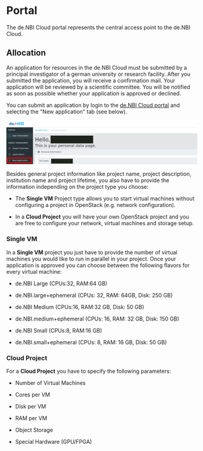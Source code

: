# Portal

The de.NBI Cloud portal represents the central access point to the de.NBI Cloud.

## Allocation

An application for resources in the de.NBI Cloud must be submitted by a principal investigator of a german university or research facility.
After you submitted the application, you will receive a confirmation mail. Your application will be reviewed by a scientific committee.
You will be notified as soon as possible whether your application is approved or declined. 

You can submit an application by login to the [de.NBI Cloud portal](https://cloud.denbi.de/portal/) and selecting the "New application" tab (see below).

![Project Application Tab](img/project_application_tab.png)

Besides general project information like project name, project description, institution name and project lifetime, you also have to provide the information
independing on the project type you choose:
 
 * The **Single VM** Project type allows you to start virtual machines without configuring a project in OpenStack (e.g. network configuration). 

 * In a **Cloud Project**  you will have your own OpenStack project and you are free to configure your network, virtual machines and storage setup.

### Single VM

In a **Single VM** project you just have to provide the number of virtual machines you would like to run in parallel in your project.
Once your application is approved you can choose between the following flavors for every virtual machine:

* de.NBI Large (CPUs:32, RAM:64 GB)

* de.NBI.large+ephemeral (CPUs: 32, RAM: 64GB, Disk: 250 GB)

* de.NBI Medium (CPUs:16, RAM:32 GB, Disk: 50 GB)

* de.NBI.medium+ephemeral (CPUs: 16, RAM: 32 GB, Disk: 150 GB)

* de.NBI Small (CPUs:8, RAM:16 GB)

* de.NBI.small+ephemeral (CPUs: 8, RAM: 16 GB, Disk: 50 GB)

### Cloud Project

For a **Cloud Project** you have to specify the following parameters:

* Number of Virtual Machines

* Cores per VM

* Disk per VM

* RAM per VM

* Object Storage

* Special Hardware (GPU/FPGA)
